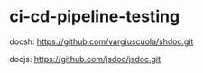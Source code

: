 # ci-cd-pipeline-testing

docsh: https://github.com/vargiuscuola/shdoc.git

docjs: https://github.com/jsdoc/jsdoc.git
